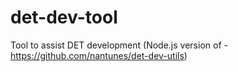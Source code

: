 # det-dev-tool
Tool to assist DET development (Node.js version of - https://github.com/nantunes/det-dev-utils)
